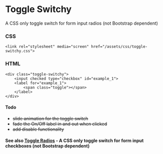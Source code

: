 # Toggle Switchy
A CSS only toggle switch for form input radios (not Bootstrap dependent)

### CSS
```<link rel="stylesheet" media="screen" href="/assets/css/toggle-switchy.css">```

### HTML
```
<div class="toggle-switchy">
	<input checked type="checkbox" id="example_1">
	<label for="example_1">
		<span class="toggle"></span>
	</label>
</div>
```
#### Todo
* ~~slide animation for the toggle switch~~
* ~~fade the On/Off label in and out when clicked~~
* ~~add disable functionality~~

#### See also [Toggle Radios](https://github.com/adamculpepper/toggle-radios) - A CSS only toggle switch for form input checkboxes (not Bootstrap dependent)
